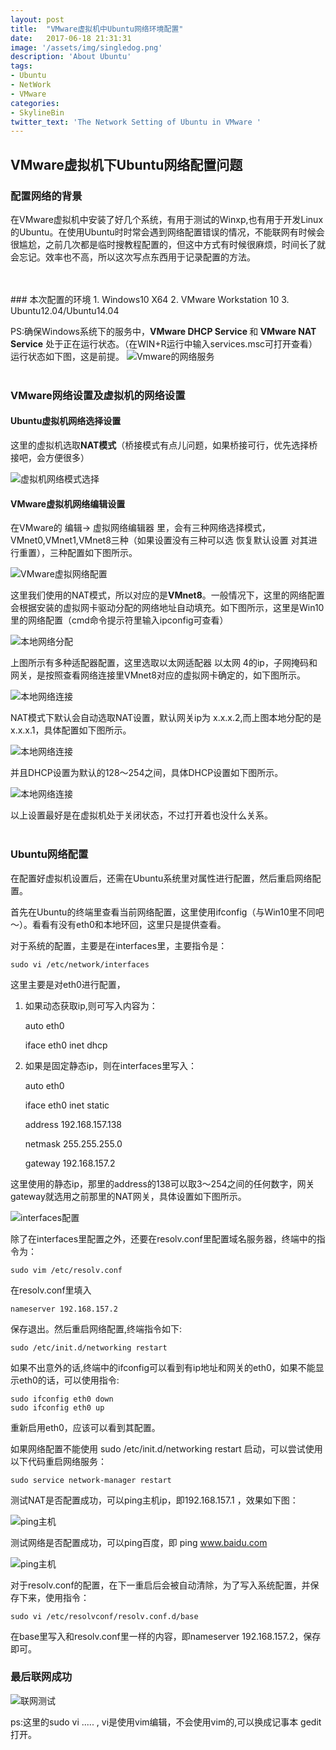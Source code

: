 ```yaml
---
layout: post
title:  "VMware虚拟机中Ubuntu网络环境配置"
date:   2017-06-18 21:31:31
image: '/assets/img/singledog.png'
description: 'About Ubuntu'
tags:
- Ubuntu
- NetWork
- VMware
categories:
- SkylineBin
twitter_text: 'The Network Setting of Ubuntu in VMware '
---
```


## VMware虚拟机下Ubuntu网络配置问题

### 配置网络的背景
<p>在VMware虚拟机中安装了好几个系统，有用于测试的Winxp,也有用于开发Linux的Ubuntu。在使用Ubuntu时时常会遇到网络配置错误的情况，不能联网有时候会很尴尬，之前几次都是临时搜教程配置的，但这中方式有时候很麻烦，时间长了就会忘记。效率也不高，所以这次写点东西用于记录配置的方法。</p>
<br />
<br />
### 本次配置的环境
1.	Windows10 X64
2.	VMware Workstation 10
3.	Ubuntu12.04/Ubuntu14.04

PS:确保Windows系统下的服务中，<strong>VMware DHCP Service </strong>和<strong> VMware NAT Service</strong> 处于正在运行状态。（在WIN+R运行中输入services.msc可打开查看）运行状态如下图，这是前提。
![Vmware的网络服务](../assets/img/UbuntuNetwork/Image/Service.png)
<br />
<br />
### VMware网络设置及虚拟机的网络设置
#### Ubuntu虚拟机网络选择设置
这里的虚拟机选取<strong>NAT模式</strong>（桥接模式有点儿问题，如果桥接可行，优先选择桥接吧，会方便很多）

![虚拟机网络模式选择](../assets/img/UbuntuNetwork/Image/UbuntuSet.png)
<br />
#### VMware虚拟机网络编辑设置
<p>在VMware的 编辑-> 虚拟网络编辑器 里，会有三种网络选择模式，VMnet0,VMnet1,VMnet8三种（如果设置没有三种可以选 恢复默认设置 对其进行重置），三种配置如下图所示。</p>

![VMware虚拟网络配置](../assets/img/UbuntuNetwork/Image/VulNetwork.png)
<br />
<p>这里我们使用的NAT模式，所以对应的是<strong>VMnet8</strong>。一般情况下，这里的网络配置会根据安装的虚拟网卡驱动分配的网络地址自动填充。如下图所示，这里是Win10里的网络配置（cmd命令提示符里输入ipconfig可查看）</p>

![本地网络分配](../assets/img/UbuntuNetwork/Image/LocalVMnet82.png)

上图所示有多种适配器配置，这里选取以太网适配器 以太网 4的ip，子网掩码和网关，是按照查看网络连接里VMnet8对应的虚拟网卡确定的，如下图所示。

![本地网络连接](../assets/img/UbuntuNetwork/Image/LocalNet.png)

NAT模式下默认会自动选取NAT设置，默认网关ip为 x.x.x.2,而上图本地分配的是x.x.x.1，具体配置如下图所示。

![本地网络连接](../assets/img/UbuntuNetwork/Image/NATSet.png)

并且DHCP设置为默认的128～254之间，具体DHCP设置如下图所示。

![本地网络连接](../assets/img/UbuntuNetwork/Image/DHCPSet.png)

以上设置最好是在虚拟机处于关闭状态，不过打开着也没什么关系。
<br />
<br />
### Ubuntu网络配置
<p>在配置好虚拟机设置后，还需在Ubuntu系统里对属性进行配置，然后重启网络配置。</p>
首先在Ubuntu的终端里查看当前网络配置，这里使用ifconfig（与Win10里不同吧～）。看看有没有eth0和本地环回，这里只是提供查看。

对于系统的配置，主要是在interfaces里，主要指令是：

	sudo vi /etc/network/interfaces

这里主要是对eth0进行配置，

1.	如果动态获取ip,则可写入内容为：

	auto eth0

	iface eth0 inet dhcp

2.	如果是固定静态ip，则在interfaces里写入：

	auto eth0

	iface eth0 inet static

	address 192.168.157.138

	netmask 255.255.255.0

	gateway 192.168.157.2

这里使用的静态ip，那里的address的138可以取3～254之间的任何数字，网关gateway就选用之前那里的NAT网关，具体设置如下图所示。

![interfaces配置](../assets/img/UbuntuNetwork/Image/interfaceSet.png)


除了在interfaces里配置之外，还要在resolv.conf里配置域名服务器，终端中的指令为：

	sudo vim /etc/resolv.conf

在resolv.conf里填入

	nameserver 192.168.157.2

保存退出。然后重启网络配置,终端指令如下:

	sudo /etc/init.d/networking restart

如果不出意外的话,终端中的ifconfig可以看到有ip地址和网关的eth0，如果不能显示eth0的话，可以使用指令:

	sudo ifconfig eth0 down
	sudo ifconfig eth0 up

重新启用eth0，应该可以看到其配置。

如果网络配置不能使用 sudo /etc/init.d/networking restart 启动，可以尝试使用以下代码重启网络服务：

	sudo service network-manager restart


测试NAT是否配置成功，可以ping主机ip，即192.168.157.1 ，效果如下图：

![ping主机](../assets/img/UbuntuNetwork/Image/pinglocal.png)

测试网络是否配置成功，可以ping百度，即 ping www.baidu.com

![ping主机](../assets/img/UbuntuNetwork/Image/pingbaidu.png)

对于resolv.conf的配置，在下一重启后会被自动清除，为了写入系统配置，并保存下来，使用指令：

	sudo vi /etc/resolvconf/resolv.conf.d/base


在base里写入和resolv.conf里一样的内容，即nameserver 192.168.157.2，保存即可。


### 最后联网成功

![联网测试](../assets/img/UbuntuNetwork/Image/setbaidu.png)


ps:这里的sudo vi ..... , vi是使用vim编辑，不会使用vim的,可以换成记事本 gedit 打开。
